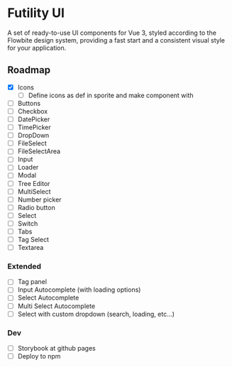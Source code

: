 # Futility UI

A set of ready-to-use UI components for Vue 3, styled according to the Flowbite design system, providing a fast start and a consistent visual style for your application.


## Roadmap

* [x] Icons
  *  [ ] Define icons as def in sporite and make component with <use>
* [ ] Buttons
* [ ] Checkbox
* [ ] DatePicker
* [ ] TimePicker
* [ ] DropDown
* [ ] FileSelect
* [ ] FileSelectArea
* [ ] Input
* [ ] Loader
* [ ] Modal
* [ ] Tree Editor
* [ ] MultiSelect
* [ ] Number picker
* [ ] Radio button
* [ ] Select
* [ ] Switch
* [ ] Tabs
* [ ] Tag Select
* [ ] Textarea

### Extended

* [ ] Tag panel
* [ ] Input Autocomplete (with loading options)
* [ ] Select Autocomplete
* [ ] Multi Select Autocomplete
* [ ] Select with custom dropdown (search, loading, etc...)

### Dev

* [ ] Storybook at github pages
* [ ] Deploy to npm
